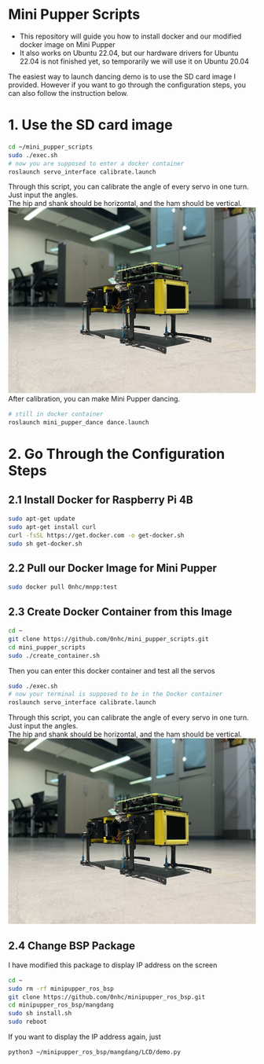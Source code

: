 # Mini Pupper Scripts

* This repository will guide you how to install docker and our modified docker image on Mini Pupper
* It also works on Ubuntu 22.04, but our hardware drivers for Ubuntu 22.04 is not finished yet, so temporarily we will use it on Ubuntu 20.04

The easiest way to launch dancing demo is to use the SD card image I provided. However if you want to go through the configuration steps, you can also follow the instruction below.

# 1. Use the SD card image

```sh
cd ~/mini_pupper_scripts
sudo ./exec.sh
# now you are supposed to enter a docker container
roslaunch servo_interface calibrate.launch
```
Through this script, you can calibrate the angle of every servo in one turn. Just input the angles.</br>
The hip and shank should be horizontal, and the ham should be vertical.</br>
![1](imgs/calibration.jpg)
After calibration, you can make Mini Pupper dancing.
```sh
# still in docker container
roslaunch mini_pupper_dance dance.launch
```

# 2. Go Through the Configuration Steps

## 2.1 Install Docker for Raspberry Pi 4B

```sh
sudo apt-get update
sudo apt-get install curl
curl -fsSL https://get.docker.com -o get-docker.sh
sudo sh get-docker.sh
```

## 2.2 Pull our Docker Image for Mini Pupper

```sh
sudo docker pull 0nhc/mnpp:test
```

## 2.3 Create Docker Container from this Image

```sh
cd ~
git clone https://github.com/0nhc/mini_pupper_scripts.git
cd mini_pupper_scripts
sudo ./create_container.sh
```

Then you can enter this docker container and test all the servos

```sh
sudo ./exec.sh
# now your terminal is supposed to be in the Docker container
roslaunch servo_interface calibrate.launch
```
Through this script, you can calibrate the angle of every servo in one turn. Just input the angles.</br>
The hip and shank should be horizontal, and the ham should be vertical.</br>
![1](imgs/calibration.jpg)
## 2.4 Change BSP Package

I have modified this package to display IP address on the screen

```sh
cd ~
sudo rm -rf minipupper_ros_bsp
git clone https://github.com/0nhc/minipupper_ros_bsp.git
cd minipupper_ros_bsp/mangdang
sudo sh install.sh
sudo reboot
```

If you want to display the IP address again, just

```sh
python3 ~/minipupper_ros_bsp/mangdang/LCD/demo.py
```
